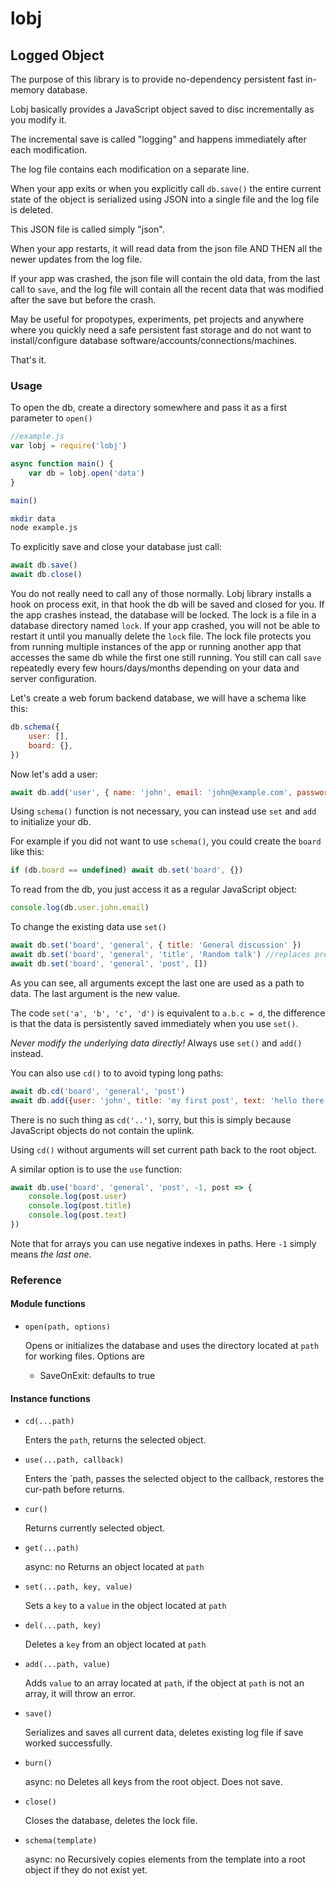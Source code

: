 # lobj

## Logged Object

The purpose of this library is to provide no-dependency persistent fast in-memory database.

Lobj basically provides a JavaScript object saved to disc incrementally as you modify it.

The incremental save is called "logging" and happens immediately after each modification.

The log file contains each modification on a separate line.

When your app exits or when you explicitly call `db.save()` the entire current 
state of the object is serialized using JSON into a single file and the log file is deleted.

This JSON file is called simply "json".

When your app restarts, it will read data from the json file AND THEN all the newer updates
from the log file. 

If your app was crashed, the json file will contain the old data, from the last call to `save`, and the log file will contain all the recent data that was modified after the save but before the crash.

May be useful for propotypes, experiments, pet projects and anywhere where you quickly need a safe persistent fast storage and do not want to install/configure database software/accounts/connections/machines.

That's it.

### Usage

To open the db, create a directory somewhere and pass it as a first parameter to `open()`

```js
//example.js
var lobj = require('lobj')

async function main() {
	var db = lobj.open('data')
}

main()
```

```bash
mkdir data
node example.js
```

To explicitly save and close your database just call:
```js
await db.save()
await db.close()
```

You do not really need to call any of those normally. Lobj library installs a hook on process exit, in that hook the db will be saved and closed for you. If the app crashes instead, the database will be locked. The lock is a file in a database directory named `lock`. If your app crashed, you will not be able to restart it until you manually delete the `lock` file. The lock file protects you from running multiple instances of the app or running another app that accesses the same db while the first one still running. You still can call `save` repeatedly every few hours/days/months depending on your data and server configuration.

Let's create a web forum backend database, we will have a schema like this:

```js
db.schema({
	user: [],
	board: {},
})
```

Now let's add a user:

```js
await db.add('user', { name: 'john', email: 'john@example.com', password: '11111111' })
```

Using `schema()` function is not necessary, you can instead use `set` and `add` to initialize your db.

For example if you did not want to use `schema()`, you could create the `board` like this:

```js
if (db.board == undefined) await db.set('board', {})
```

To read from the db, you just access it as a regular JavaScript object:

```js
console.log(db.user.john.email)
```

To change the existing data use `set()`

```js
await db.set('board', 'general', { title: 'General discussion' })
await db.set('board', 'general', 'title', 'Random talk') //replaces previous title
await db.set('board', 'general', 'post', [])
```

As you can see, all arguments except the last one are used as a path to data. The last argument is the new value.

The code `set('a', 'b', 'c', 'd')` is equivalent to `a.b.c = d`, the difference is that the data is persistently saved immediately when you use `set()`. 

*Never modify the underlying data directly!* Always use `set()` and `add()` instead.

You can also use `cd()` to to avoid typing long paths:

```js
await db.cd('board', 'general', 'post')
await db.add({user: 'john', title: 'my first post', text: 'hello there!'})
```

There is no such thing as `cd('..')`, sorry, but this is simply because JavaScript objects do not contain the uplink.

Using `cd()` without arguments will set current path back to the root object.

A similar option is to use the `use` function:

```js
await db.use('board', 'general', 'post', -1, post => {
	console.log(post.user)
	console.log(post.title)
	console.log(post.text)
})
```

Note that for arrays you can use negative indexes in paths. Here `-1` simply means *the last one*.

### Reference

#### Module functions

- `open(path, options)`

	Opens or initializes the database and uses the directory located at `path` for working files.
	Options are
	- SaveOnExit: defaults to true

#### Instance functions

- `cd(...path)`

	Enters the `path`, returns the selected object.

- `use(...path, callback)`

	Enters the `path, passes the selected object to the callback, restores the cur-path before returns.

- `cur()`

	Returns currently selected object.

- `get(...path)`

	async: no
	Returns an object located at `path`
	
- `set(...path, key, value)`

	Sets a `key` to a `value` in the object located at `path`

- `del(...path, key)`

	Deletes a `key` from an object located at `path`

- `add(...path, value)`

	Adds `value` to an array located at `path`, if the object at `path` is not an array, it will throw an error.

- `save()`

	Serializes and saves all current data, deletes existing log file if save worked successfully.

- `burn()`

	async: no
	Deletes all keys from the root object. Does not save.

- `close()`

	Closes the database, deletes the lock file.

- `schema(template)`

	async: no
	Recursively copies elements from the template into a root object if they do not exist yet.





